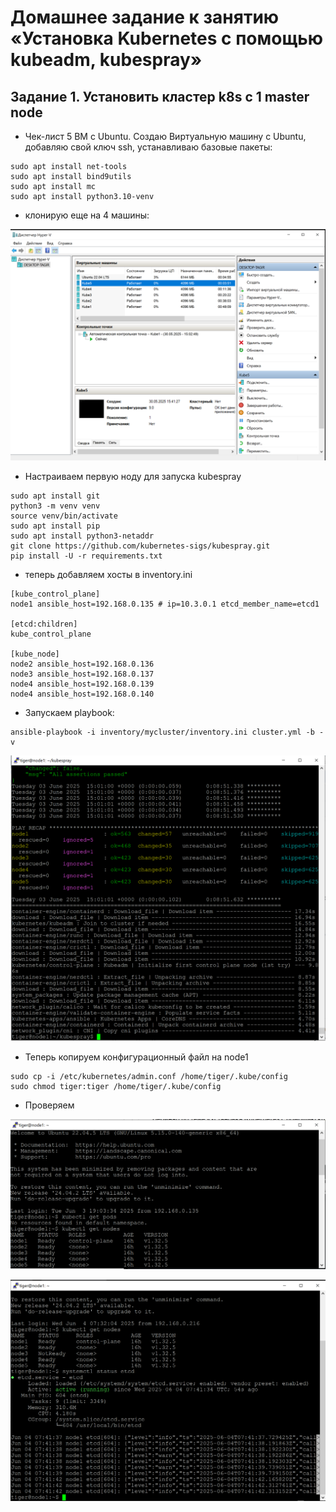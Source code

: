 # Домашнее задание к занятию «Установка Kubernetes с помощью kubeadm, kubespray»

## Задание 1.  Установить кластер k8s с 1 master node

* Чек-лист 5 ВМ с Ubuntu. Создаю Виртуальную машину с Ubuntu, добавляю свой ключ ssh, устанавливаю базовые пакеты:
```
sudo apt install net-tools
sudo apt install bind9utils
sudo apt install mc
sudo apt install python3.10-venv
```
* клонирую еще на 4 машины:

![VMs-created](https://github.com/A-Tagir/kubernetes/blob/main/12/Kubernetes12_Cluster_VMs.png)

* Настраиваем первую ноду для запуска kubespray
```
sudo apt install git
python3 -m venv venv
source venv/bin/activate
sudo apt install pip
sudo apt install python3-netaddr
git clone https://github.com/kubernetes-sigs/kubespray.git
pip install -U -r requirements.txt
```
* теперь добавляем хосты в inventory.ini
```
[kube_control_plane]
node1 ansible_host=192.168.0.135 # ip=10.3.0.1 etcd_member_name=etcd1

[etcd:children]
kube_control_plane

[kube_node]
node2 ansible_host=192.168.0.136
node3 ansible_host=192.168.0.137
node4 ansible_host=192.168.0.139
node4 ansible_host=192.168.0.140
```
* Запускаем playbook:
```
ansible-playbook -i inventory/mycluster/inventory.ini cluster.yml -b -v
```
![playbook_ok](https://github.com/A-Tagir/kubernetes/blob/main/12/Kubernetes12_Cluster_Ansible_OK.png)

* Теперь копируем конфигурационный файл на node1
```
sudo cp -i /etc/kubernetes/admin.conf /home/tiger/.kube/config
sudo chmod tiger:tiger /home/tiger/.kube/config
```
* Проверяем

![kubectl_ok](https://github.com/A-Tagir/kubernetes/blob/main/12/Kubernetes12_Cluster_kubectl_OK.png)

![etcd_ok](https://github.com/A-Tagir/kubernetes/blob/main/12/Kubernetes12_Cluster_etcd_OK.png)




